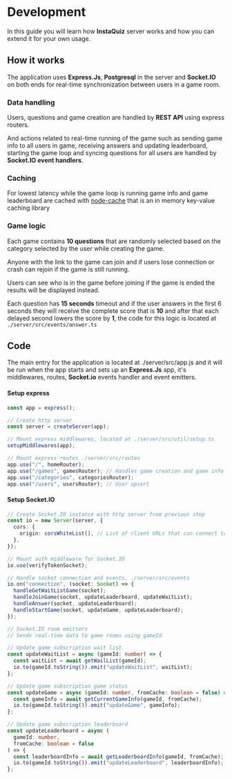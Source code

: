 # Development

In this guide you will learn how **InstaQuiz** server works and how you can extend it for your own usage.



## How it works

The application uses **Express.Js**, **Postgresql** in the server and **Socket.IO** on both ends for real-time synchronization between users in a game room.

### Data handling

Users, questions and game creation are handled by **REST API** using express routers.

And actions related to real-time running of the game such as sending game info to all users in game, receiving answers and updating leaderboard, starting the game loop and syncing questions for all users are handled by **Socket.IO event handlers**.

### Caching

For lowest latency while the game loop is running game info and game leaderboard are cached with [node-cache](https://www.npmjs.com/package/node-cache) that is an in memory key-value caching library

### Game logic

Each game contains **10 questions** that are randomly selected based on the category selected by the user while creating the game.

Anyone with the link to the game can join and if users lose connection or crash can rejoin if the game is still running.

Users can see who is in the game before joining if the game is ended the results will be displayed instead.

Each question has **15 seconds** timeout and if the user answers in the first 6 seconds they will receive the complete score that is **10** and after that each delayed second lowers the score by **1**, the code for this logic is located at `./server/src/events/answer.ts`

## Code

The main entry for the application is located at ./server/src/app.js and it will be run when the app starts and sets up an **Express.Js** app, it's middlewares, routes, **Socket.io** events handler and event emitters.

#### Setup express

```typescript
const app = express();

// Create http server
const server = createServer(app);

// Mount express middlewares, located at ./server/src/util/setup.ts
setupMiddlewares(app);

// Mount express routes ./server/src/routes
app.use("/", homeRouter);
app.use("/games", gamesRouter); // Handles game creation and game info
app.use("/categories", categoriesRouter);
app.use("/users", usersRouter); // User upsert

```

#### Setup Socket.IO

```typescript
// Create Socket.IO instance with http server from previous step
const io = new Server(server, {
  cors: {
    origin: corsWhiteList(), // List of client URLs that can connect to server
  },
});

// Mount auth middleware for Socket.IO
io.use(verifyTokenSocket);

// Handle socket connection and events, ./server/src/events
io.on("connection", (socket: Socket) => {
  handleGetWaitListGame(socket); 
  handleJoinGame(socket, updateLeaderboard, updateWaitList);
  handleAnswer(socket, updateLeaderboard);
  handleStartGame(socket, updateGame, updateLeaderboard);
});

// Socket.IO room emitters
// Sends real-time data to game rooms using gameId

// Update game subscription wait list
const updateWaitList = async (gameId: number) => {
  const waitList = await getWailList(gameId);
  io.to(gameId.toString()).emit("updateWaitList", waitList);
};

// Update game subscription game status
const updateGame = async (gameId: number, fromCache: boolean = false) => {
  const gameInfo = await getCurrentGameInfo(gameId, fromCache);
  io.to(gameId.toString()).emit("updateGame", gameInfo);
};

// Update game subscription leaderboard
const updateLeaderboard = async (
  gameId: number,
  fromCache: boolean = false
) => {
  const leaderboardInfo = await getLeaderboardInfo(gameId, fromCache);
  io.to(gameId.toString()).emit("updateLeaderboard", leaderboardInfo);
};
```
